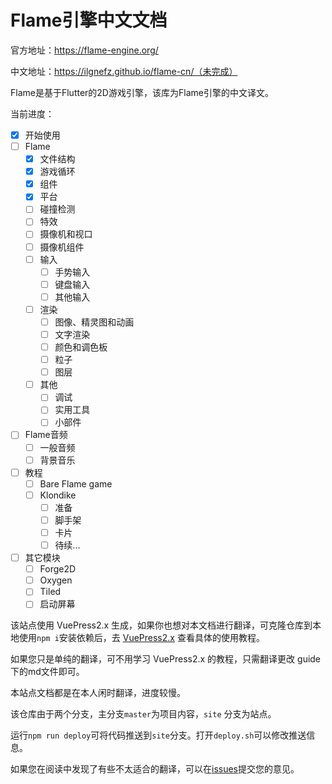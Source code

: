 # Flame引擎中文文档

官方地址：https://flame-engine.org/

中文地址：https://ilgnefz.github.io/flame-cn/（未完成）

Flame是基于Flutter的2D游戏引擎，该库为Flame引擎的中文译文。

当前进度：

- [x] 开始使用
- [ ] Flame
  - [x] 文件结构
  - [x] 游戏循环
  - [x] 组件
  - [x] 平台
  - [ ] 碰撞检测
  - [ ] 特效
  - [ ] 摄像机和视口
  - [ ] 摄像机组件
  - [ ] 输入
    - [ ] 手势输入
    - [ ] 键盘输入
    - [ ] 其他输入
  - [ ] 渲染
    - [ ] 图像、精灵图和动画
    - [ ] 文字渲染
    - [ ] 颜色和调色板
    - [ ] 粒子
    - [ ] 图层
  - [ ] 其他
    - [ ] 调试
    - [ ] 实用工具
    - [ ] 小部件
- [ ] Flame音频
  - [ ] 一般音频
  - [ ] 背景音乐
- [ ] 教程
  - [ ] Bare Flame game
  - [ ] Klondike
    - [ ] 准备
    - [ ] 脚手架
    - [ ] 卡片
    - [ ] 待续...
- [ ] 其它模块
  - [ ] Forge2D
  - [ ] Oxygen
  - [ ] Tiled
  - [ ] 启动屏幕

该站点使用 VuePress2.x 生成，如果你也想对本文档进行翻译，可克隆仓库到本地使用`npm i`安装依赖后，去 [VuePress2.x](https://v2.vuepress.vuejs.org/zh/) 查看具体的使用教程。

如果您只是单纯的翻译，可不用学习 VuePress2.x 的教程，只需翻译更改 guide 下的md文件即可。

本站点文档都是在本人闲时翻译，进度较慢。

该仓库由于两个分支，主分支`master`为项目内容，`site` 分支为站点。

运行`npm run deploy`可将代码推送到`site`分支。打开`deploy.sh`可以修改推送信息。

如果您在阅读中发现了有些不太适合的翻译，可以在[issues](https://github.com/ilgnefz/flame-cn/issues)提交您的意见。

